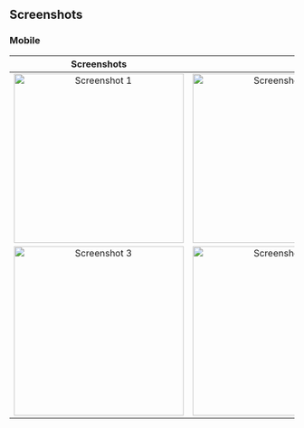 ## Screenshots

### Mobile
|Screenshots                                                                                 |                                                                                            |
|:-:                                                                                         |:-:                                                                                         |
|<img src="readme-assets/screenshots/mobile/screenshot-1.png" alt="Screenshot 1" width="300">|<img src="readme-assets/screenshots/mobile/screenshot-2.png" alt="Screenshot 2" width="300">|
|<img src="readme-assets/screenshots/mobile/screenshot-3.png" alt="Screenshot 3" width="300">|<img src="readme-assets/screenshots/mobile/screenshot-4.png" alt="Screenshot 4" width="300">|
